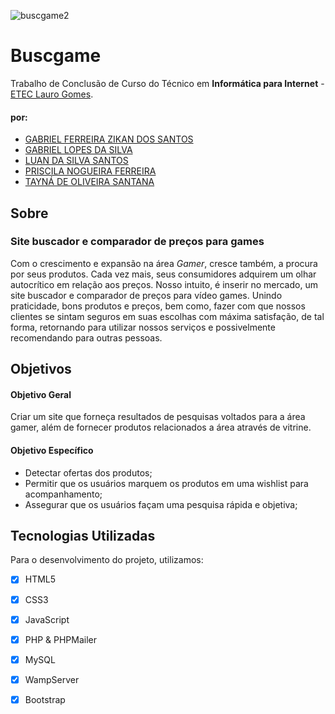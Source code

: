 
![buscgame2](https://user-images.githubusercontent.com/67444028/122985370-7a82ed80-d374-11eb-8f83-46f99fc09403.jpg)


# Buscgame
Trabalho de Conclusão de Curso do Técnico em <b>Informática para Internet</b> - <a href="http://www.etelg.com.br/">ETEC Lauro Gomes</a>.

#### por:
<ul>
<li><a href="https://www.linkedin.com/in/gabriel-ferreira-zikan-dos-santos-12a1b6211/">GABRIEL FERREIRA ZIKAN DOS SANTOS</a></li>
<li><a href="https://www.linkedin.com/in/gabriel-lopes-b97b22212/">GABRIEL LOPES DA SILVA</a></li>
<li><a href="https://www.linkedin.com/in/luan-silva-50a823159/">LUAN DA SILVA SANTOS</a></li>
<li><a href="https://www.linkedin.com/in/priscila-nogueira-12640a211/">PRISCILA NOGUEIRA FERREIRA</a></li>
<li><a href="https://www.linkedin.com/in/olstayna/">TAYNÁ DE OLIVEIRA SANTANA</a></li>
</ul>

## Sobre
### Site buscador e comparador de preços para games
Com o crescimento e expansão na área <i>Gamer</i>, cresce também, a procura por seus produtos. Cada vez mais, seus consumidores adquirem um olhar autocrítico em relação aos preços. Nosso intuito, é inserir no mercado, um site buscador e comparador de preços para vídeo games. Unindo praticidade, bons produtos e preços, bem como, fazer com que nossos clientes se sintam seguros em suas escolhas com máxima satisfação, de tal forma, retornando para utilizar nossos serviços e possivelmente recomendando para outras pessoas.

## Objetivos
#### Objetivo Geral
Criar um site que forneça resultados de pesquisas voltados para a área gamer, além de fornecer produtos relacionados a área através de vitrine.

#### Objetivo Específico 
<ul>
<li>Detectar ofertas dos produtos;</li>
<li>Permitir que os usuários marquem os produtos em uma wishlist para acompanhamento;</li>
<li>Assegurar que os usuários façam uma pesquisa rápida e objetiva;</li>
</ul>

## Tecnologias Utilizadas
Para o desenvolvimento do projeto, utilizamos: 
- [x] HTML5
- [x] CSS3
- [x] JavaScript
- [x] PHP & PHPMailer
- [x] MySQL
- [x] WampServer 
- [x] Bootstrap




